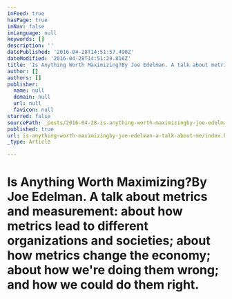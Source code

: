 ```yaml
---
inFeed: true
hasPage: true
inNav: false
inLanguage: null
keywords: []
description: ''
datePublished: '2016-04-28T14:51:57.490Z'
dateModified: '2016-04-28T14:51:29.816Z'
title: 'Is Anything Worth Maximizing?By Joe Edelman. A talk about metrics and measurement: about how metrics lead to different organizations and societies; about how metrics change the economy; about how we’re doing them wrong; and how we could do them right.'
author: []
authors: []
publisher:
  name: null
  domain: null
  url: null
  favicon: null
starred: false
sourcePath: _posts/2016-04-28-is-anything-worth-maximizingby-joe-edelman-a-talk-about-me.md
published: true
url: is-anything-worth-maximizingby-joe-edelman-a-talk-about-me/index.html
_type: Article

---
```

# Is Anything Worth Maximizing?By Joe Edelman. A talk about metrics and measurement: about how metrics lead to different organizations and societies; about how metrics change the economy; about how we're doing them wrong; and how we could do them right.